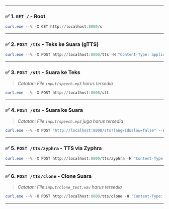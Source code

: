 
---

### ✅ 1. `GET /` - Root
```powershell
curl.exe --% -X GET http://localhost:8000/s
```

---

### ✅ 2. `POST /tts` - Teks ke Suara (gTTS)
```powershell
curl.exe --% -X POST http://localhost:8000/tts -H "Content-Type: application/json" -d "{\"text\": \"Di sebuah desa kecil di kaki gunung, hiduplah seorang anak bernama Bima. Ia senang bermain di sawah bersama teman-temannya setiap sore. Suatu hari, Bima menemukan seekor burung kecil yang terluka di pinggir jalan. Dengan hati-hati, ia membawanya pulang dan merawatnya hingga sembuh. Setiap pagi, burung itu berkicau merdu di jendela kamarnya. Berkat kebaikan hatinya, Bima dikenal sebagai anak yang penyayang binatang. Ia pun bercita-cita menjadi dokter hewan saat besar nanti. Kisah Bima menjadi inspirasi bagi anak-anak lain di desanya.\", \"lang\": \"id\", \"slow\": false}" --output tts_test.mp3
```

---

### ✅ 3. `POST /stt` - Suara ke Teks  
> *Catatan: File `input/speech.mp3` harus tersedia*
```powershell
curl.exe --% -X POST http://localhost:8000/stt
```

---

### ✅ 4. `POST /sts` - Suara ke Suara  
> *Catatan: File `input/speech.mp3` juga harus tersedia*
```powershell
curl.exe --% -X POST "http://localhost:8000/sts?lang=id&slow=false" --output sts.mp3
```

---

### ✅ 5. `POST /tts/zyphra` - TTS via Zyphra
```powershell
curl.exe --% -X POST http://localhost:8000/tts/zyphra -H "Content-Type: application/json" -d "{\"text\": \"Di sebuah desa kecil di kaki gunung, hiduplah seorang anak bernama Bima. Ia senang bermain di sawah bersama teman-temannya setiap sore. Suatu hari, Bima menemukan seekor burung kecil yang terluka di pinggir jalan. Dengan hati-hati, ia membawanya pulang dan merawatnya hingga sembuh. Setiap pagi, burung itu berkicau merdu di jendela kamarnya. Berkat kebaikan hatinya, Bima dikenal sebagai anak yang penyayang binatang. Ia pun bercita-cita menjadi dokter hewan saat besar nanti. Kisah Bima menjadi inspirasi bagi anak-anak lain di desanya.\", \"speaking_rate\": 15, \"model\": \"zonos-v0.1-transformer\", \"fmax\": 22050, \"pitch_std\": 45.0, \"language_iso_code\": \"id\", \"mime_type\": \"audio/mpeg\", \"emotion\": {\"happiness\": 0.6, \"sadness\": 0.05, \"disgust\": 0.05, \"fear\": 0.05, \"surprise\": 0.05, \"anger\": 0.05, \"other\": 0.5, \"neutral\": 0.6}}" --output tts_zyphra_test.mp3
```

---

### ✅ 6. `POST /tts/clone` - Clone Suara  
> *Catatan: File `input/clone_test.wav` harus tersedia*
```powershell
curl.exe --% -X POST http://localhost:8000/tts/clone -H "Content-Type: application/json" -d "{\"text\": \"Ini adalah suara hasil cloning\"}" --output clone.mp3
```

---
